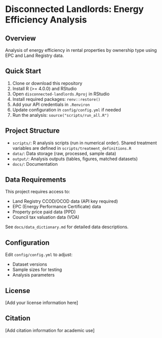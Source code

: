 # Disconnected Landlords: Energy Efficiency Analysis

## Overview
Analysis of energy efficiency in rental properties by ownership type using EPC and Land Registry data.

## Quick Start
1. Clone or download this repository
2. Install R (>= 4.0.0) and RStudio
3. Open `disconnected-landlords.Rproj` in RStudio
4. Install required packages: `renv::restore()`
5. Add your API credentials in  `.Renviron` 
6. Update configuration in `config/config.yml` if needed
7. Run the analysis: `source("scripts/run_all.R")`

## Project Structure
- `scripts/`: R analysis scripts (run in numerical order). Shared treatment variables are defined in `scripts/treatment_definitions.R`
- `data/`: Data storage (raw, processed, sample data)
- `output/`: Analysis outputs (tables, figures, matched datasets)
- `docs/`: Documentation

## Data Requirements
This project requires access to:
- Land Registry CCOD/OCOD data (API key required)
- EPC (Energy Performance Certificate) data
- Property price paid data (PPD)
- Council tax valuation data (VOA)

See `docs/data_dictionary.md` for detailed data descriptions.

## Configuration
Edit `config/config.yml` to adjust:
- Dataset versions
- Sample sizes for testing
- Analysis parameters

## License
[Add your license information here]

## Citation
[Add citation information for academic use]

